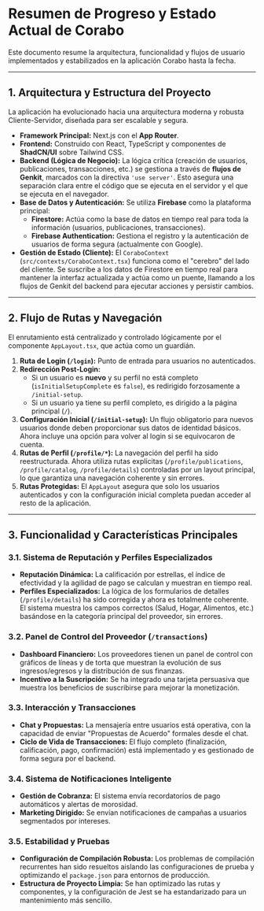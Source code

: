 # Resumen de Progreso y Estado Actual de Corabo

Este documento resume la arquitectura, funcionalidad y flujos de usuario implementados y estabilizados en la aplicación Corabo hasta la fecha.

---

## 1. Arquitectura y Estructura del Proyecto

La aplicación ha evolucionado hacia una arquitectura moderna y robusta Cliente-Servidor, diseñada para ser escalable y segura.

-   **Framework Principal:** Next.js con el **App Router**.
-   **Frontend:** Construido con React, TypeScript y componentes de **ShadCN/UI** sobre Tailwind CSS.
-   **Backend (Lógica de Negocio):** La lógica crítica (creación de usuarios, publicaciones, transacciones, etc.) se gestiona a través de **flujos de Genkit**, marcados con la directiva `'use server'`. Esto asegura una separación clara entre el código que se ejecuta en el servidor y el que se ejecuta en el navegador.
-   **Base de Datos y Autenticación:** Se utiliza **Firebase** como la plataforma principal:
    -   **Firestore:** Actúa como la base de datos en tiempo real para toda la información (usuarios, publicaciones, transacciones).
    -   **Firebase Authentication:** Gestiona el registro y la autenticación de usuarios de forma segura (actualmente con Google).
-   **Gestión de Estado (Cliente):** El `CoraboContext` (`src/contexts/CoraboContext.tsx`) funciona como el "cerebro" del lado del cliente. Se suscribe a los datos de Firestore en tiempo real para mantener la interfaz actualizada y actúa como un puente, llamando a los flujos de Genkit del backend para ejecutar acciones y persistir cambios.

---

## 2. Flujo de Rutas y Navegación

El enrutamiento está centralizado y controlado lógicamente por el componente `AppLayout.tsx`, que actúa como un guardián.

1.  **Ruta de Login (`/login`):** Punto de entrada para usuarios no autenticados.
2.  **Redirección Post-Login:**
    -   Si un usuario es **nuevo** y su perfil no está completo (`isInitialSetupComplete` es `false`), es redirigido forzosamente a `/initial-setup`.
    -   Si un usuario ya tiene su perfil completo, es dirigido a la página principal (`/`).
3.  **Configuración Inicial (`/initial-setup`):** Un flujo obligatorio para nuevos usuarios donde deben proporcionar sus datos de identidad básicos. Ahora incluye una opción para volver al login si se equivocaron de cuenta.
4.  **Rutas de Perfil (`/profile/*`):** La navegación del perfil ha sido reestructurada. Ahora utiliza rutas explícitas (`/profile/publications`, `/profile/catalog`, `/profile/details`) controladas por un layout principal, lo que garantiza una navegación coherente y sin errores.
5.  **Rutas Protegidas:** El `AppLayout` asegura que solo los usuarios autenticados y con la configuración inicial completa puedan acceder al resto de la aplicación.

---

## 3. Funcionalidad y Características Principales

### 3.1. Sistema de Reputación y Perfiles Especializados
-   **Reputación Dinámica:** La calificación por estrellas, el índice de efectividad y la agilidad de pago se calculan y muestran en tiempo real.
-   **Perfiles Especializados:** La lógica de los formularios de detalles (`/profile/details`) ha sido corregida y ahora es totalmente coherente. El sistema muestra los campos correctos (Salud, Hogar, Alimentos, etc.) basándose en la categoría principal del proveedor, sin errores.

### 3.2. Panel de Control del Proveedor (`/transactions`)
-   **Dashboard Financiero:** Los proveedores tienen un panel de control con gráficos de líneas y de torta que muestran la evolución de sus ingresos/egresos y la distribución de sus finanzas.
-   **Incentivo a la Suscripción:** Se ha integrado una tarjeta persuasiva que muestra los beneficios de suscribirse para mejorar la monetización.

### 3.3. Interacción y Transacciones
-   **Chat y Propuestas:** La mensajería entre usuarios está operativa, con la capacidad de enviar "Propuestas de Acuerdo" formales desde el chat.
-   **Ciclo de Vida de Transacciones:** El flujo completo (finalización, calificación, pago, confirmación) está implementado y es gestionado de forma segura por el backend.

### 3.4. Sistema de Notificaciones Inteligente
-   **Gestión de Cobranza:** El sistema envía recordatorios de pago automáticos y alertas de morosidad.
-   **Marketing Dirigido:** Se envían notificaciones de campañas a usuarios segmentados por intereses.

### 3.5. Estabilidad y Pruebas
-   **Configuración de Compilación Robusta:** Los problemas de compilación recurrentes han sido resueltos aislando las configuraciones de prueba y optimizando el `package.json` para entornos de producción.
-   **Estructura de Proyecto Limpia:** Se han optimizado las rutas y componentes, y la configuración de Jest se ha estandarizado para un mantenimiento más sencillo.

